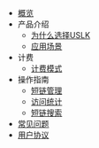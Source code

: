 <!-- 请勿添加产品标题，标题行将由系统自动增加，名称将于您申请邮件提供的仓库名称一致 -->

* [概览](/uslk/README.md)
* 产品介绍   <!-- 以下是参考的目录模版，旨在建议产品文档应该包含的内容模块。实际章节划分可根据实际内容进行调整 -->
   * [为什么选择USLK](/uslk/introduction)
   * [应用场景](/uslk/typicals)
* 计费
   * [计费模式](/uslk/pricing)
  <!-- * [防劫持治理](/uslk/websec) -->
* 操作指南
   * [短链管理](/uslk/features/create)
   * [访问统计](/uslk/features/statistics)
   * [短链搜索](/uslk/features/search)
* [常见问题](/uslk/README)
   <!-- * 场景相关  -->
     <!-- * [问题描述](相对链接)-->
* [用户协议](/uslk/agreement)
<!-- * [词汇表](_glossary.md) -->

